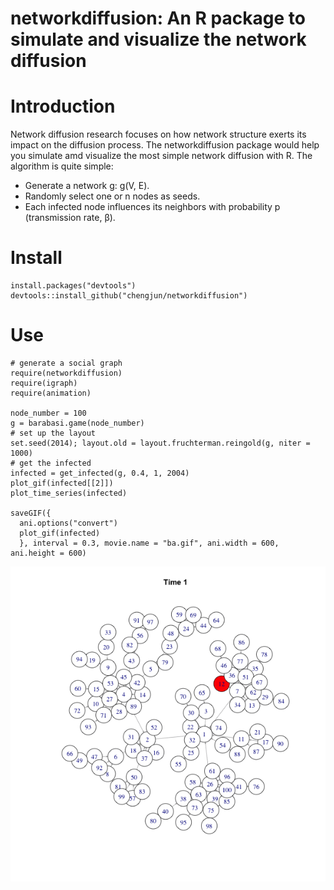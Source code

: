 # networkdiffusion: An R package to simulate and visualize the network diffusion

# Introduction
Network diffusion research focuses on how network structure exerts its impact on the diffusion process. The networkdiffusion package would help you simulate amd visualize the most simple network diffusion with R. The algorithm is quite simple:

- Generate a network g: g(V, E).
- Randomly select one or n nodes as seeds.
- Each infected node influences its neighbors with probability p (transmission rate, β).

# Install

    install.packages("devtools")
    devtools::install_github("chengjun/networkdiffusion")

# Use

    # generate a social graph
    require(networkdiffusion)
    require(igraph)
    require(animation)
    
    node_number = 100
    g = barabasi.game(node_number)
    # set up the layout
    set.seed(2014); layout.old = layout.fruchterman.reingold(g, niter = 1000)
    # get the infected
    infected = get_infected(g, 0.4, 1, 2004)
    plot_gif(infected[[2]])
    plot_time_series(infected)
    
    saveGIF({
      ani.options("convert")
      plot_gif(infected)
      }, interval = 0.3, movie.name = "ba.gif", ani.width = 600, ani.height = 600)


![](./ba.gif)
